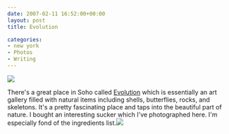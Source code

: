 ```yaml
---
date: 2007-02-11 16:52:00+00:00
layout: post
title: Evolution

categories:
- new york
- Photos
- Writing
---
```


[![](http://activationenergy.files.wordpress.com/2007/02/img_5503.jpg?w=225)](http://activationenergy.files.wordpress.com/2007/02/img_5503.jpg)


There's a great place in Soho called [Evolution](http://theevolutionstore.com/)
which is essentially an art gallery filled with natural items including shells,
butterflies, rocks, and skeletons. It's a pretty fascinating place and taps
into the beautiful part of nature. I bought an interesting sucker which I've
photographed here. I'm especially fond of the ingredients
list.[![](http://activationenergy.files.wordpress.com/2007/02/img_5506.jpg?w=300)](http://activationenergy.files.wordpress.com/2007/02/img_5506.jpg)
